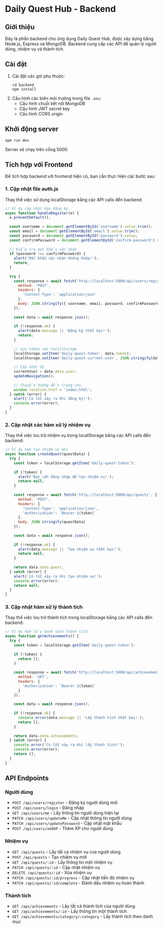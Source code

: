 # Daily Quest Hub - Backend

## Giới thiệu

Đây là phần backend cho ứng dụng Daily Quest Hub, được xây dựng bằng Node.js, Express và MongoDB. Backend cung cấp các API để quản lý người dùng, nhiệm vụ và thành tích.

## Cài đặt

1. Cài đặt các gói phụ thuộc:
   ```
   cd backend
   npm install
   ```
2. Cấu hình các biến môi trường trong file `.env`:
   - Cấu hình chuỗi kết nối MongoDB
   - Cấu hình JWT secret key
   - Cấu hình CORS origin

## Khởi động server

```
npm run dev
```

Server sẽ chạy trên cổng 5000.

## Tích hợp với Frontend

Để tích hợp backend với frontend hiện có, bạn cần thực hiện các bước sau:

### 1. Cập nhật file auth.js

Thay thế việc sử dụng localStorage bằng các API calls đến backend:

```javascript
// Ví dụ cập nhật hàm đăng ký
async function handleRegister(e) {
  e.preventDefault();
  
  const username = document.getElementById('username').value.trim();
  const email = document.getElementById('email').value.trim();
  const password = document.getElementById('password').value;
  const confirmPassword = document.getElementById('confirm-password').value;
  
  // Kiểm tra mật khẩu xác nhận
  if (password !== confirmPassword) {
    alert('Mật khẩu xác nhận không khớp!');
    return;
  }
  
  try {
    const response = await fetch('http://localhost:5000/api/users/register', {
      method: 'POST',
      headers: {
        'Content-Type': 'application/json'
      },
      body: JSON.stringify({ username, email, password, confirmPassword })
    });
    
    const data = await response.json();
    
    if (!response.ok) {
      alert(data.message || 'Đăng ký thất bại!');
      return;
    }
    
    // Lưu token vào localStorage
    localStorage.setItem('daily-quest-token', data.token);
    localStorage.setItem('daily-quest-current-user', JSON.stringify(data.data.user));
    
    // Cập nhật UI
    currentUser = data.data.user;
    updateNavigation();
    
    // Chuyển hướng đến trang chủ
    window.location.href = 'index.html';
  } catch (error) {
    alert('Có lỗi xảy ra khi đăng ký!');
    console.error(error);
  }
}
```

### 2. Cập nhật các hàm xử lý nhiệm vụ

Thay thế việc lưu trữ nhiệm vụ trong localStorage bằng các API calls đến backend:

```javascript
// Ví dụ hàm tạo nhiệm vụ mới
async function createQuest(questData) {
  try {
    const token = localStorage.getItem('daily-quest-token');
    
    if (!token) {
      alert('Bạn cần đăng nhập để tạo nhiệm vụ!');
      return null;
    }
    
    const response = await fetch('http://localhost:5000/api/quests', {
      method: 'POST',
      headers: {
        'Content-Type': 'application/json',
        'Authorization': `Bearer ${token}`
      },
      body: JSON.stringify(questData)
    });
    
    const data = await response.json();
    
    if (!response.ok) {
      alert(data.message || 'Tạo nhiệm vụ thất bại!');
      return null;
    }
    
    return data.data.quest;
  } catch (error) {
    alert('Có lỗi xảy ra khi tạo nhiệm vụ!');
    console.error(error);
    return null;
  }
}
```

### 3. Cập nhật hàm xử lý thành tích

Thay thế việc lưu trữ thành tích trong localStorage bằng các API calls đến backend:

```javascript
// Ví dụ hàm lấy danh sách thành tích
async function getAchievements() {
  try {
    const token = localStorage.getItem('daily-quest-token');
    
    if (!token) {
      return [];
    }
    
    const response = await fetch('http://localhost:5000/api/achievements', {
      method: 'GET',
      headers: {
        'Authorization': `Bearer ${token}`
      }
    });
    
    const data = await response.json();
    
    if (!response.ok) {
      console.error(data.message || 'Lấy thành tích thất bại!');
      return [];
    }
    
    return data.data.achievements;
  } catch (error) {
    console.error('Có lỗi xảy ra khi lấy thành tích!');
    console.error(error);
    return [];
  }
}
```

## API Endpoints

### Người dùng
- `POST /api/users/register` - Đăng ký người dùng mới
- `POST /api/users/login` - Đăng nhập
- `GET /api/users/me` - Lấy thông tin người dùng hiện tại
- `PATCH /api/users/updateMe` - Cập nhật thông tin người dùng
- `PATCH /api/users/updatePassword` - Cập nhật mật khẩu
- `POST /api/users/addXP` - Thêm XP cho người dùng

### Nhiệm vụ
- `GET /api/quests` - Lấy tất cả nhiệm vụ của người dùng
- `POST /api/quests` - Tạo nhiệm vụ mới
- `GET /api/quests/:id` - Lấy thông tin một nhiệm vụ
- `PATCH /api/quests/:id` - Cập nhật nhiệm vụ
- `DELETE /api/quests/:id` - Xóa nhiệm vụ
- `PATCH /api/quests/:id/progress` - Cập nhật tiến độ nhiệm vụ
- `PATCH /api/quests/:id/complete` - Đánh dấu nhiệm vụ hoàn thành

### Thành tích
- `GET /api/achievements` - Lấy tất cả thành tích của người dùng
- `GET /api/achievements/:id` - Lấy thông tin một thành tích
- `GET /api/achievements/category/:category` - Lấy thành tích theo danh mục